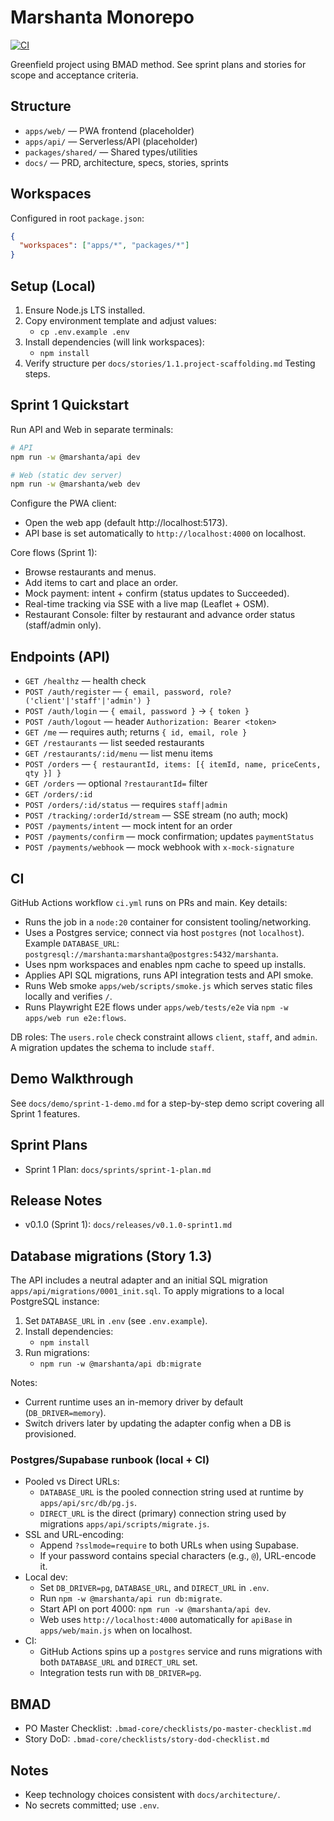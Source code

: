 # Marshanta Monorepo

[![CI](https://github.com/unicorniatech/marshanta-demo/actions/workflows/ci.yml/badge.svg)](https://github.com/unicorniatech/marshanta-demo/actions/workflows/ci.yml)

Greenfield project using BMAD method. See sprint plans and stories for scope and acceptance criteria.

## Structure

- `apps/web/` — PWA frontend (placeholder)
- `apps/api/` — Serverless/API (placeholder)
- `packages/shared/` — Shared types/utilities
- `docs/` — PRD, architecture, specs, stories, sprints

## Workspaces

Configured in root `package.json`:

```json
{
  "workspaces": ["apps/*", "packages/*"]
}
```

## Setup (Local)

1. Ensure Node.js LTS installed.
2. Copy environment template and adjust values:
   - `cp .env.example .env`
3. Install dependencies (will link workspaces):
   - `npm install`
4. Verify structure per `docs/stories/1.1.project-scaffolding.md` Testing steps.

## Sprint 1 Quickstart

Run API and Web in separate terminals:

```bash
# API
npm run -w @marshanta/api dev

# Web (static dev server)
npm run -w @marshanta/web dev
```

Configure the PWA client:
- Open the web app (default http://localhost:5173).
- API base is set automatically to `http://localhost:4000` on localhost.

Core flows (Sprint 1):
- Browse restaurants and menus.
- Add items to cart and place an order.
- Mock payment: intent + confirm (status updates to Succeeded).
- Real-time tracking via SSE with a live map (Leaflet + OSM).
- Restaurant Console: filter by restaurant and advance order status (staff/admin only).

## Endpoints (API)

- `GET /healthz` — health check
- `POST /auth/register` — `{ email, password, role?('client'|'staff'|'admin') }`
- `POST /auth/login` — `{ email, password }` → `{ token }`
- `POST /auth/logout` — header `Authorization: Bearer <token>`
- `GET /me` — requires auth; returns `{ id, email, role }`
- `GET /restaurants` — list seeded restaurants
- `GET /restaurants/:id/menu` — list menu items
- `POST /orders` — `{ restaurantId, items: [{ itemId, name, priceCents, qty }] }`
- `GET /orders` — optional `?restaurantId=` filter
- `GET /orders/:id`
- `POST /orders/:id/status` — requires `staff|admin`
- `POST /tracking/:orderId/stream` — SSE stream (no auth; mock)
- `POST /payments/intent` — mock intent for an order
- `POST /payments/confirm` — mock confirmation; updates `paymentStatus`
- `POST /payments/webhook` — mock webhook with `x-mock-signature`

## CI

GitHub Actions workflow `ci.yml` runs on PRs and main. Key details:
- Runs the job in a `node:20` container for consistent tooling/networking.
- Uses a Postgres service; connect via host `postgres` (not `localhost`). Example `DATABASE_URL`:
  `postgresql://marshanta:marshanta@postgres:5432/marshanta`.
- Uses npm workspaces and enables npm cache to speed up installs.
- Applies API SQL migrations, runs API integration tests and API smoke.
- Runs Web smoke `apps/web/scripts/smoke.js` which serves static files locally and verifies `/`.
 - Runs Playwright E2E flows under `apps/web/tests/e2e` via `npm -w apps/web run e2e:flows`.

DB roles: The `users.role` check constraint allows `client`, `staff`, and `admin`. A migration updates
the schema to include `staff`.

## Demo Walkthrough

See `docs/demo/sprint-1-demo.md` for a step-by-step demo script covering all Sprint 1 features.

## Sprint Plans

- Sprint 1 Plan: `docs/sprints/sprint-1-plan.md`

## Release Notes

- v0.1.0 (Sprint 1): `docs/releases/v0.1.0-sprint1.md`

## Database migrations (Story 1.3)

The API includes a neutral adapter and an initial SQL migration `apps/api/migrations/0001_init.sql`.
To apply migrations to a local PostgreSQL instance:

1. Set `DATABASE_URL` in `.env` (see `.env.example`).
2. Install dependencies:
   - `npm install`
3. Run migrations:
   - `npm run -w @marshanta/api db:migrate`

Notes:
- Current runtime uses an in-memory driver by default (`DB_DRIVER=memory`).
- Switch drivers later by updating the adapter config when a DB is provisioned.

### Postgres/Supabase runbook (local + CI)

- Pooled vs Direct URLs:
  - `DATABASE_URL` is the pooled connection string used at runtime by `apps/api/src/db/pg.js`.
  - `DIRECT_URL` is the direct (primary) connection string used by migrations `apps/api/scripts/migrate.js`.
- SSL and URL-encoding:
  - Append `?sslmode=require` to both URLs when using Supabase.
  - If your password contains special characters (e.g., `@`), URL-encode it.
- Local dev:
  - Set `DB_DRIVER=pg`, `DATABASE_URL`, and `DIRECT_URL` in `.env`.
  - Run `npm -w @marshanta/api run db:migrate`.
  - Start API on port 4000: `npm run -w @marshanta/api dev`.
  - Web uses `http://localhost:4000` automatically for `apiBase` in `apps/web/main.js` when on localhost.
- CI:
  - GitHub Actions spins up a `postgres` service and runs migrations with both `DATABASE_URL` and `DIRECT_URL` set.
  - Integration tests run with `DB_DRIVER=pg`.

## BMAD

- PO Master Checklist: `.bmad-core/checklists/po-master-checklist.md`
- Story DoD: `.bmad-core/checklists/story-dod-checklist.md`

## Notes

- Keep technology choices consistent with `docs/architecture/`.
- No secrets committed; use `.env`.
